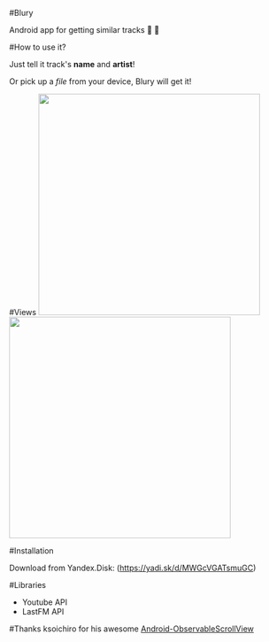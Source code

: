 #Blury

Android app for getting similar tracks :musical_note: :musical_note:

#How to use it?

Just tell it track's **name** and **artist**! 

Or pick up a *file* from your device, Blury will get it!

#Views
<img src="https://pp.vk.me/c630919/v630919055/37bbc/qW17GjGIyLU.jpg" width="400">
<img src="https://pp.vk.me/c630919/v630919055/37bc6/Vo7KNyXSQPo.jpg" width="400">

#Installation

Download from Yandex.Disk: (https://yadi.sk/d/MWGcVGATsmuGC)

#Libraries
  * Youtube API
  * LastFM API

#Thanks
ksoichiro for his awesome [Android-ObservableScrollView](https://github.com/ksoichiro/Android-ObservableScrollView)
